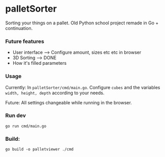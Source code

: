 # palletSorter

Sorting your things on a pallet.
Old Python school project remade in Go + continuation.

### Future features

- User interface --> Configure amount, sizes etc etc in browser
- 3D Sorting --> DONE
- How it's filled parameters

### Usage

Currently:
In ```palletSorter/cmd/main.go```. Configure ```cubes``` and the variables ```width, height, depth``` according to your needs.

Future:
All settings changeable while running in the browser.

### Run dev

```go run cmd/main.go```

### Build:

```go build -o palletviewer ./cmd```
